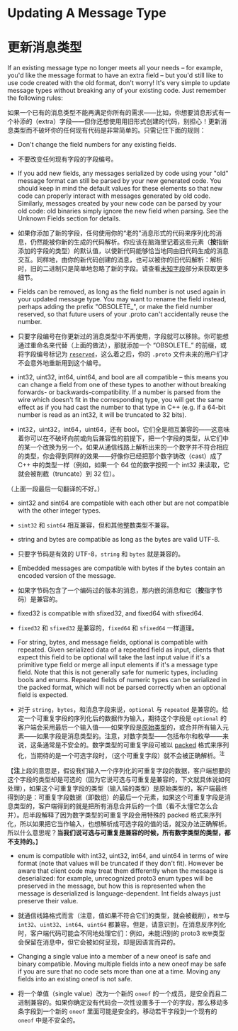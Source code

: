 
# Updating A Message Type

# 更新消息类型

If an existing message type no longer meets all your needs – for example, you'd like the message format to have an extra field – but you'd still like to use code created with the old format, don't worry! It's very simple to update message types without breaking any of your existing code. Just remember the following rules:

如果一个已有的消息类型不能再满足你所有的需求——比如，你想要消息形式有一个补添的（extra）字段——但你还想使用用旧形式创建的代码，别担心！更新消息类型而不破坏你的任何现有代码是非常简单的。只需记住下面的规则：

* Don't change the field numbers for any existing fields.

* 不要改变任何现有字段的字段编号。

* If you add new fields, any messages serialized by code using your "old" message format can still be parsed by your new generated code. You should keep in mind the default values for these elements so that new code can properly interact with messages generated by old code. Similarly, messages created by your new code can be parsed by your old code: old binaries simply ignore the new field when parsing. See the Unknown Fields section for details.

* 如果你添加了新的字段，任何使用你的“老的”消息形式的代码来序列化的消息，仍然能被你新的生成的代码解析。你应该在脑海里记着这些元素（**按**指新添加的字段的类型）的默认值，以使新代码能够恰当地同由旧代码生成的消息交互。同样地，由你的新代码创建的消息，也可以被你的旧代码解析：解析时，旧的二进制只是简单地忽略了新的字段。请查看[未知字段](https://developers.google.com/protocol-buffers/docs/proto3#unknowns)部分来获取更多细节。

* Fields can be removed, as long as the field number is not used again in your updated message type. You may want to rename the field instead, perhaps adding the prefix "OBSOLETE_", or make the field number reserved, so that future users of your .proto can't accidentally reuse the number.

* 只要字段编号在你更新过的消息类型中不再使用，字段就可以移除。你可能想通过重命名来代替（上面的做法），那就添加一个 “OBSOLETE_” 的前缀，或将字段编号标记为 [`reserved`](https://developers.google.com/protocol-buffers/docs/proto3#reserved)，这么着之后，你的 `.proto` 文件未来的用户们才不会意外地重新用到这个编号。

* int32, uint32, int64, uint64, and bool are all compatible – this means you can change a field from one of these types to another without breaking forwards- or backwards-compatibility. If a number is parsed from the wire which doesn't fit in the corresponding type, you will get the same effect as if you had cast the number to that type in C++ (e.g. if a 64-bit number is read as an int32, it will be truncated to 32 bits).

* int32，uint32，int64，uint64，还有 bool，它们全是相互兼容的——这意味着你可以在不破坏向前或向后兼容性的前提下，把一个字段的类型，从它们中的某一个改换为另一个。如果从通信线路上解析出来的一个数字并不符合相应的类型，你会得到同样的效果——好像你已经把那个数字铸改（cast）成了 C++ 中的类型一样（例如，如果一个 64 位的数字按照一个 int32 来读取，它就会被削截（truncate）到 32 位）。

（上面一段最后一句翻译的不好。）

* sint32 and sint64 are compatible with each other but are not compatible with the other integer types.

* `sint32` 和 `sint64` 相互兼容，但和其他整数类型不兼容。

* string and bytes are compatible as long as the bytes are valid UTF-8.
* 只要字节码是有效的 UTF-8，`string` 和 `bytes` 就是兼容的。

* Embedded messages are compatible with bytes if the bytes contain an encoded version of the message.

* 如果字节码包含了一个编码过的版本的消息，那内嵌的消息和它（**按**指字节码）是兼容的。

*  fixed32 is compatible with sfixed32, and fixed64 with sfixed64.

* `fixed32` 和 `sfixed32` 是兼容的，`fixed64` 和 `sfixed64` 一样道理。

* For string, bytes, and message fields, optional is compatible with repeated. Given serialized data of a repeated field as input, clients that expect this field to be optional will take the last input value if it's a primitive type field or merge all input elements if it's a message type field. Note that this is not generally safe for numeric types, including bools and enums. Repeated fields of numeric types can be serialized in the packed format, which will not be parsed correctly when an optional field is expected.

* 对于 `string`，`bytes`，和消息字段来说，`optional` 与 `repeated` 是兼容的。给定一个可重复字段的序列化后的数据作为输入，期待这个字段是 `optional` 的客户端会采用最后一个输入值——如果字段是[原始类型](https://zh.wikipedia.org/zh-cn/原始型別)的，或合并所有输入元素——如果字段是消息类型的。注意，对数字类型——包括布尔和枚举——来说，这条通常是不安全的。数字类型的可重复字段可被以 [packed](https://developers.google.com/protocol-buffers/docs/encoding#packed) 格式来序列化，当期待的是一个可选字段时，（这个可重复字段）就不会被正确解析。<sup>注</sup>

【**注**上段的意思是，假设我们输入一个序列化的可重复字段的数据，客户端想要的这个字段的类型却是可选的（因为它说可选与可重复是兼容的，下文就具体说如何处理），如果这个可重复字段的类型（输入端的类型）是原始类型的，客户端最终得到的是：可重复字段数据（即数组）的最后一个元素，如果这个可重复字段是消息类型的，客户端得到的就是把所有消息合并后的一个值（看不太懂它怎么合并）。后半段解释了因为数字类型的可重复字段会用特殊的 packed 格式来序列化，所以如果把它当作输入，也想解析成可选字段的值的话，就没办法正确解析。所以什么意思呢？**当我们说可选与可重复是兼容的时候，所有数字类型的类型，都不支持的。**】

* enum is compatible with int32, uint32, int64, and uint64 in terms of wire format (note that values will be truncated if they don't fit). However be aware that client code may treat them differently when the message is deserialized: for example, unrecognized proto3 enum types will be preserved in the message, but how this is represented when the message is deserialized is language-dependent. Int fields always just preserve their value.

* 就通信线路格式而言（注意，值如果不符合它们的类型，就会被截削），`枚举`与 `int32`、`uint32`、`int64`、`uint64` 都兼容。但是，请意识到，在消息反序列化时，客户端代码可能会不同地处理它们：例如，未能识别的 proto3 `枚举`类型会保留在消息中，但它会被如何呈现，却是因语言而异的。

* Changing a single value into a member of a new oneof is safe and binary compatible. Moving multiple fields into a new oneof may be safe if you are sure that no code sets more than one at a time. Moving any fields into an existing oneof is not safe.

* 将一个单值（single value）改为一个新的 `oneof` 的一个成员，是安全而且二进制兼容的。如果你确定没有代码会一次性设置多于一个的字段，那么移动多条字段到一个新的 `oneof` 里面可能是安全的。移动若干字段到一个现有的 `oneof` 中是不安全的。